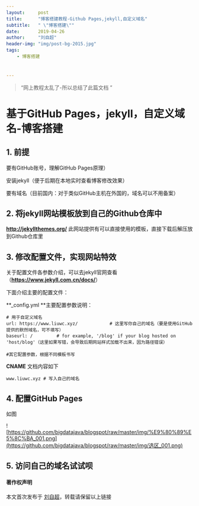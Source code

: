 ```yaml
---
layout:     post
title:      "博客搭建教程-Github Pages,jekyll,自定义域名"
subtitle:   " \"博客搭建\""
date:       2019-04-26
author:     "刘自超"
header-img: "img/post-bg-2015.jpg"
tags:
    - 博客搭建


---
```


> “网上教程太乱了-所以总结了此篇文档 ”

# 基于GitHub Pages，jekyll，自定义域名-博客搭建



## 1. 前提

要有GitHub账号，理解GitHub Pages原理）

安装jekyll（便于后期在本地实时查看博客修改效果）

要有域名（目前国内：对于类似GitHub主机在外国的，域名可以不用备案）

## 2. 将jekyll网站模板放到自己的Github仓库中

**http://jekyllthemes.org/** 此网站提供有可以直接使用的模板，直接下载后解压放到Github仓库里

## 3. 修改配置文件，实现网站特效

关于配置文件各参数介绍，可以去jekyll官网查看（**<https://www.jekyll.com.cn/docs/>**）

下面介绍主要的配置文件：



**_config.yml **主要配置参数说明：

```
# 用于自定义域名
url: https://www.liuwc.xyz/            # 这里写你自己的域名（要是使用GitHub提供的默然域名，可不填写）
baseurl: /         # for example, '/blog' if your blog hosted on 'host/blog'（这里如果写错，会导致后期网站样式加载不出来，因为路径错误）

#其它配置参数，根据不同模板书写
```



**CNAME** 文档内容如下

```
www.liuwc.xyz # 写入自己的域名
```



## 4. 配置GitHub Pages

如图

![https://github.com/bigdatajava/blogspot/raw/master/img/%E9%80%89%E5%8C%BA_001.png](https://github.com/bigdatajava/blogspot/raw/master/img/选区_001.png)



## 5. 访问自己的域名试试呗



#### 著作权声明

本文首次发布于 [刘自超](https://bigdatajava.github.io/blogspot/)，转载请保留以上链接



